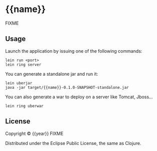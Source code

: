 # {{name}}

FIXME

## Usage
Launch the application by issuing one of the following commands:

```shell
lein run <port>
lein ring server
```

You can generate a standalone jar and run it:

```shell   
lein uberjar
java -jar target/{{name}}-0.1.0-SNAPSHOT-standalone.jar
```

You can also generate a war to deploy on a server like Tomcat, Jboss...

```shell
lein ring uberwar
```

## License

Copyright © {{year}} FIXME

Distributed under the Eclipse Public License, the same as Clojure.
